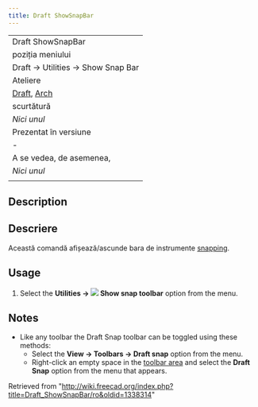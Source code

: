 ```yaml
---
title: Draft ShowSnapBar
---
```

|  |
| --- |
| Draft ShowSnapBar |
| poziția meniului |
| Draft → Utilities → Show Snap Bar |
| Ateliere |
| [Draft](/Draft_Workbench/ro "Draft Workbench/ro"), [Arch](/Arch_Workbench/ro "Arch Workbench/ro") |
| scurtătură |
| *Nici unul* |
| Prezentat în versiune |
| - |
| A se vedea, de asemenea, |
| *Nici unul* |
|  |

## Description

## Descriere

Această comandă afișează/ascunde bara de instrumente  [snapping](/Draft_Snap "Draft Snap").

## Usage

1. Select the **Utilities → ![](/images/Draft_ShowSnapBar.svg) Show snap toolbar** option from the menu.

## Notes

* Like any toolbar the Draft Snap toolbar can be toggled using these methods:
  + Select the **View → Toolbars → Draft snap** option from the menu.
  + Right-click an empty space in the [toolbar area](/Interface "Interface") and select the **Draft Snap** option from the menu that appears.

Retrieved from "<http://wiki.freecad.org/index.php?title=Draft_ShowSnapBar/ro&oldid=1338314>"